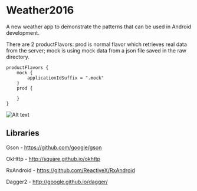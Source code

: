 # Weather2016
A new weather app to demonstrate the patterns that can be used in Android development.

There are 2 productFlavors: prod is normal flavor which retrieves real data from the server; mock is using mock data from a json file saved in the raw directory.




    productFlavors {
        mock {
            applicationIdSuffix = ".mock"
        }
        prod {

        }
    }





![Alt text](https://docs.google.com/uc?export=download&id=0BwmSBnU6HzgSTzdSQ2RpVG5Jalk "Optional title")



Libraries
---------

Gson - https://github.com/google/gson

OkHttp - http://square.github.io/okhttp

RxAndroid - https://github.com/ReactiveX/RxAndroid

Dagger2 - http://google.github.io/dagger/
